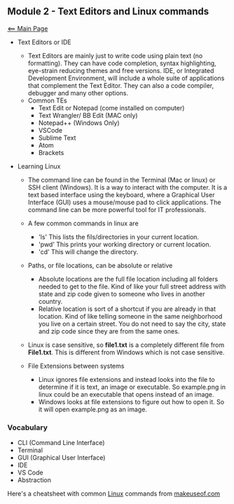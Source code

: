 ## Module 2 - Text Editors and Linux commands

[<== Main Page](../README.md)

- Text Editors or IDE
  - Text Editors are mainly just to write code using plain text (no formatting). 
They can have code completion, syntax highlighting, eye-strain reducing themes and free versions.
IDE, or Integrated Development Environment, will include a whole suite of applications that complement the Text Editor. They can also a code compiler, debugger and many other options.
  - Common TEs
    * Text Edit or Notepad (come installed on computer) 
    * Text Wrangler/ BB Edit (MAC only)
    * Notepad++ (Windows Only)
    * VSCode
    * Sublime Text
    * Atom
    * Brackets

- Learning Linux

  - The command line can be found in the Terminal (Mac or linux) or SSH client (Windows). It is a way to interact with the computer. It is a text based interface using the keyboard, where a Graphical User Interface (GUI) uses a mouse/mouse pad to click applications. The command line can be more powerful tool for IT professionals.

  - A few common commands in linux are 
    - 'ls'     This lists the fils/directories in your current location.
    - 'pwd'    This prints your working directory or current location.
    - 'cd'     This will change the directory. 

  - Paths, or file locations, can be absolute or relative
    - Absolute locations are the full file location including all folders needed to get to the file. Kind of like your full street address with state and zip code given to someone who lives in another country.
    - Relative location is sort of a shortcut if you are already in that location. Kind of like telling someone in the same neighborhood you live on a certain street. You do not need to say the city, state and zip code since they are from the same ones.

  - Linux is case sensitive, so **file1.txt** is a completely different file from **File1.txt**. This is different from Windows which is not case sensitive.

  - File Extensions between systems
    - Linux ignores file extensions and instead looks into the file to determine if it is text, an image or executable. So example.png in linux could be an executable that opens instead of an image.
    - Windows looks at file extensions to figure out how to open it. So it will open example.png as an image.
    
### Vocabulary

- CLI (Command Line Interface)
- Terminal
- GUI (Graphical User Interface)
- IDE
- VS Code
- Abstraction


Here's a cheatsheet with common [Linux](linux_cheatsheet.jpg) commands from [makeuseof.com](http://makeuseof.com)



